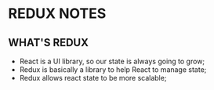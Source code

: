 # REDUX NOTES

## WHAT'S REDUX
- React is a UI library, so our state is always going to grow;
- Redux is basically a library to help React to manage state;
- Redux allows react state to be more scalable;